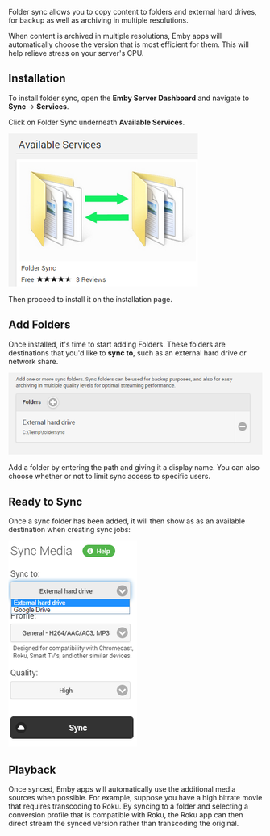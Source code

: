 Folder sync allows you to copy content to folders and external hard drives, for backup as well as archiving in multiple resolutions.

When content is archived in multiple resolutions, Emby apps will automatically choose the version that is most efficient for them. This will help relieve stress on your server's CPU.

## Installation

To install folder sync, open the **Emby Server Dashboard** and navigate to **Sync** -> **Services**. 

Click on Folder Sync underneath **Available Services**.

![](images/plugins/foldersync1.png)

Then proceed to install it on the installation page.

## Add Folders

Once installed, it's time to start adding Folders. These folders are destinations that you'd like to **sync to**, such as an external hard drive or network share.

![](images/plugins/foldersync2.png) 

Add a folder by entering the path and giving it a display name. You can also choose whether or not to limit sync access to specific users.

## Ready to Sync

Once a sync folder has been added, it will then show as as an available destination when creating sync jobs:

![](images/plugins/foldersync3.png) 

## Playback

Once synced, Emby apps will automatically use the additional media sources when possible. For example, suppose you have a high bitrate movie that requires transcoding to Roku. By syncing to a folder and selecting a conversion profile that is compatible with Roku, the Roku app can then direct stream the synced version rather than transcoding the original.